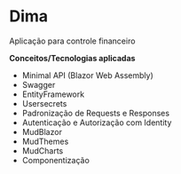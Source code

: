 # Dima
Aplicação para controle financeiro

**Conceitos/Tecnologias aplicadas**

- Minimal API (Blazor Web Assembly)
- Swagger
- EntityFramework
- Usersecrets
- Padronização de Requests e Responses
- Autenticação e Autorização com Identity
- MudBlazor
- MudThemes
- MudCharts
- Componentização
